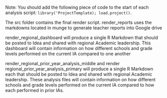 
Note: You should add the following piece of code to the start of each analysis script: `library('ProjectTemplate); load.project()`.

The src folder contains the final render script. render_reports uses the markdowns located in munge to generate teacher reports into Google drive

render_regional_dashboard will produce a single R Markdown that should be posted to Idea and shared with regional Academic leadership. This dashboard will contain information on how different schools and grade levels performed on the current IA compared to one another

render_regional_prior_year_analysis_middle and render regional_prior_year_analysis_primary will produce a single R Markdown each that should be posted to Idea and shared with regional Academic leadership. These analysis files will contain information on how different schools and grade levels performed on the current IA compared to how each performed in prior IAs. 